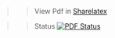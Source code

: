 >> View Pdf in [Sharelatex](https://www.sharelatex.com/github/repos/sudhargk/video-annotator/builds/latest/output.pdf) 

>> Status [![PDF Status](https://www.sharelatex.com/github/repos/sudhargk/video-annotator/builds/latest/badge.svg)](https://www.sharelatex.com/github/repos/sudhargk/video-annotator/builds/latest/output.pdf) 
